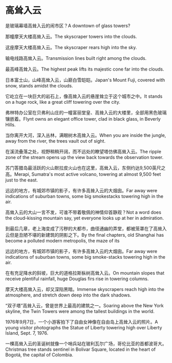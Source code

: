 # 高耸入云

<p><span class="chinese">是玻璃幕墙高耸入云的闹市区？</span><span class="english">A downtown of glass towers?</span></p>

<p><span class="chinese">那幢摩天大楼高耸入云。</span><span class="english">The skyscraper towers into the clouds.</span></p>

<p><span class="chinese">这座摩天大楼高耸入云。</span><span class="english">The skyscraper rears high into the sky.</span></p>

<p><span class="chinese">输电线路高耸入云。</span><span class="english">Transmission lines built right among the clouds.</span></p>

<p><span class="chinese">最高峰高耸入云。</span><span class="english">The highest peak lifts its majestic cone far into the clouds.</span></p>

<p><span class="chinese">日本富士山，山峰高耸入云，山巅白雪皑皑。</span><span class="english">Japan's Mount Fuji, covered with snow, stands amidst the clouds.</span></p>

<p><span class="chinese">它屹立在一块巨大的岩石上，像高耸入云的悬崖耸立于这个城市之中。</span><span class="english">It stands on a huge rock, like a great cliff towering over the city.</span></p>

<p><span class="chinese">弗林特办公室在贝弗利山庄的一幢富丽堂皇、高耸入云的大楼里，全部用黑色玻璃镶嵌着。</span><span class="english">Flynt owns an elegant office tower, clad in black glass, in Beverly Hills.</span></p>

<p><span class="chinese">当你离开大河，深入丛林，满眼树木高耸入云。</span><span class="english">When you are inside the jungle, away from the river, the trees vault out of sight.</span></p>

<p><span class="chinese">在溪流叠落之处，视野稍稍开阔，而不远处的瞭望塔仿佛高耸入云。</span><span class="english">The ripple zone of the stream opens up the view back towards the observation tower.</span></p>

<p><span class="chinese">苏门答腊岛最活跃的火山默拉皮火山也在这里，高耸入云，东侧约达9,500英尺之高。</span><span class="english">Merapi, Sumatra's most active volcano, towering at almost 9,500 feet just to the east.</span></p>

<p><span class="chinese">远远的地方，有城郊市镇的影子，有许多高耸入云的大烟囱。</span><span class="english">Far away were indications of suburban towns, some big smokestacks towering high in the air.</span></p>

<p><span class="chinese">高耸入云的大山一言不发，可谁不带着敬佩的神情仰首静观？</span><span class="english">Not a word does the cloud-kissing mountain say, yet everyone looks up at her in admiration.</span></p>

<p><span class="chinese">到最后几章，老上海变成了污秽的大都市，曲径通幽的弄堂，都被笼罩在了高耸入云但是丑陋不堪的新建筑的阴影之下。</span><span class="english">By the final chapters, old Shanghai has become a polluted modern metropolis, the maze of its</span></p>

<p><span class="chinese">远远的地方，有城郊市镇的影子，有许多高耸入云的大烟囱。</span><span class="english">Far away were indications of suburban towns, some big smoke-stacks towering high in the air.</span></p>

<p><span class="chinese">在有充足降水的斜坡，巨大的道格拉斯枞树高耸入云。</span><span class="english">On mountain slopes that receive plentiful rainfall, huge Douglas firs rise in towering columns.</span></p>

<p><span class="chinese">摩天大楼高耸入云，却又深陷黑暗。</span><span class="english">Immense skyscrapers reach high into the atmosphere, and stretch down deep into the dark shadows.</span></p>

<p><span class="chinese">“双子塔”高耸入云，曾是世界上最高的建筑之一。</span><span class="english">Soaring above the New York skyline, the Twin Towers were among the tallest buildings in the world.</span></p>

<p><span class="chinese">1976年9月7日，一个小游客拍下了自由女神像在自由岛上高耸入云的照片。</span><span class="english">A young visitor photographs the Statue of Liberty towering high over Liberty Island, Sept. 7, 1976.</span></p>

<p><span class="chinese">一棵高耸入云的圣诞树就像一个哨兵站在玻利瓦尔广场，哥伦比亚的首都波哥大。</span><span class="english">Christmas tree stands sentinel in Bolivar Square, located in the heart of Bogotá, the capital of Colombia.</span></p>

